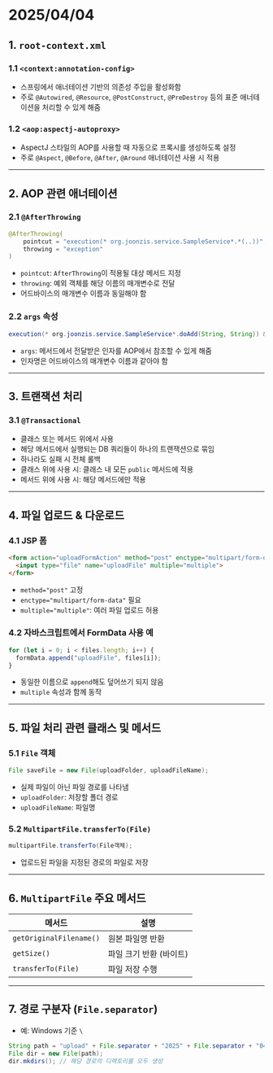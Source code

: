 # 2025/04/04

## 1. `root-context.xml`

### 1.1 `<context:annotation-config>`
- 스프링에서 애너테이션 기반의 의존성 주입을 활성화함
- 주로 `@Autowired`, `@Resource`, `@PostConstruct`, `@PreDestroy` 등의 표준 애너테이션을 처리할 수 있게 해줌

### 1.2 `<aop:aspectj-autoproxy>`
- AspectJ 스타일의 AOP를 사용할 때 자동으로 프록시를 생성하도록 설정
- 주로 `@Aspect`, `@Before`, `@After`, `@Around` 애너테이션 사용 시 적용

---

## 2. AOP 관련 애너테이션

### 2.1 `@AfterThrowing`
```java
@AfterThrowing(
    pointcut = "execution(* org.joonzis.service.SampleService*.*(..))",
    throwing = "exception"
)
```
- `pointcut`: `AfterThrowing`이 적용될 대상 메서드 지정
- `throwing`: 예외 객체를 해당 이름의 매개변수로 전달
- 어드바이스의 매개변수 이름과 동일해야 함

### 2.2 `args` 속성
```java
execution(* org.joonzis.service.SampleService*.doAdd(String, String)) && args(str1, str2)
```
- `args`: 메서드에서 전달받은 인자를 AOP에서 참조할 수 있게 해줌
- 인자명은 어드바이스의 매개변수 이름과 같아야 함

---

## 3. 트랜잭션 처리

### 3.1 `@Transactional`
- 클래스 또는 메서드 위에서 사용
- 해당 메서드에서 실행되는 DB 쿼리들이 하나의 트랜잭션으로 묶임
- 하나라도 실패 시 전체 롤백
- 클래스 위에 사용 시: 클래스 내 모든 `public` 메서드에 적용
- 메서드 위에 사용 시: 해당 메서드에만 적용

---

## 4. 파일 업로드 & 다운로드

### 4.1 JSP 폼
```html
<form action="uploadFormAction" method="post" enctype="multipart/form-data">
  <input type="file" name="uploadFile" multiple="multiple">
</form>
```
- `method="post"` 고정
- `enctype="multipart/form-data"` 필요
- `multiple="multiple"`: 여러 파일 업로드 허용

### 4.2 자바스크립트에서 FormData 사용 예
```javascript
for (let i = 0; i < files.length; i++) {
  formData.append("uploadFile", files[i]);
}
```
- 동일한 이름으로 `append`해도 덮어쓰기 되지 않음
- `multiple` 속성과 함께 동작

---

## 5. 파일 처리 관련 클래스 및 메서드

### 5.1 `File` 객체
```java
File saveFile = new File(uploadFolder, uploadFileName);
```
- 실제 파일이 아닌 파일 경로를 나타냄
- `uploadFolder`: 저장할 폴더 경로
- `uploadFileName`: 파일명

### 5.2 `MultipartFile.transferTo(File)`
```java
multipartFile.transferTo(File객체);
```
- 업로드된 파일을 지정된 경로의 파일로 저장

---

## 6. `MultipartFile` 주요 메서드

| 메서드 | 설명 |
|--------|------|
| `getOriginalFilename()` | 원본 파일명 반환 |
| `getSize()` | 파일 크기 반환 (바이트) |
| `transferTo(File)` | 파일 저장 수행 |

---

## 7. 경로 구분자 (`File.separator`)
- 예: Windows 기준 `\`
```java
String path = "upload" + File.separator + "2025" + File.separator + "04" + File.separator + "04";
File dir = new File(path);
dir.mkdirs(); // 해당 경로의 디렉토리를 모두 생성
```
